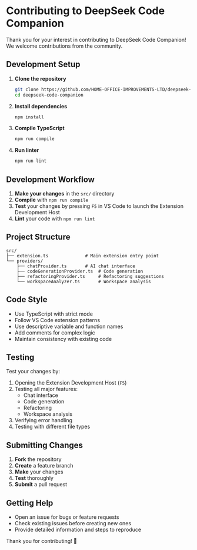 # Contributing to DeepSeek Code Companion

Thank you for your interest in contributing to DeepSeek Code Companion! We welcome contributions from the community.

## Development Setup

1. **Clone the repository**
   ```bash
   git clone https://github.com/HOME-OFFICE-IMPROVEMENTS-LTD/deepseek-code-companion
   cd deepseek-code-companion
   ```

2. **Install dependencies**
   ```bash
   npm install
   ```

3. **Compile TypeScript**
   ```bash
   npm run compile
   ```

4. **Run linter**
   ```bash
   npm run lint
   ```

## Development Workflow

1. **Make your changes** in the `src/` directory
2. **Compile** with `npm run compile`
3. **Test** your changes by pressing `F5` in VS Code to launch the Extension Development Host
4. **Lint** your code with `npm run lint`

## Project Structure

```
src/
├── extension.ts              # Main extension entry point
└── providers/
    ├── chatProvider.ts       # AI chat interface
    ├── codeGenerationProvider.ts  # Code generation
    ├── refactoringProvider.ts     # Refactoring suggestions
    └── workspaceAnalyzer.ts       # Workspace analysis
```

## Code Style

- Use TypeScript with strict mode
- Follow VS Code extension patterns
- Use descriptive variable and function names
- Add comments for complex logic
- Maintain consistency with existing code

## Testing

Test your changes by:
1. Opening the Extension Development Host (`F5`)
2. Testing all major features:
   - Chat interface
   - Code generation
   - Refactoring
   - Workspace analysis
3. Verifying error handling
4. Testing with different file types

## Submitting Changes

1. **Fork** the repository
2. **Create** a feature branch
3. **Make** your changes
4. **Test** thoroughly
5. **Submit** a pull request

## Getting Help

- Open an issue for bugs or feature requests
- Check existing issues before creating new ones
- Provide detailed information and steps to reproduce

Thank you for contributing! 🚀